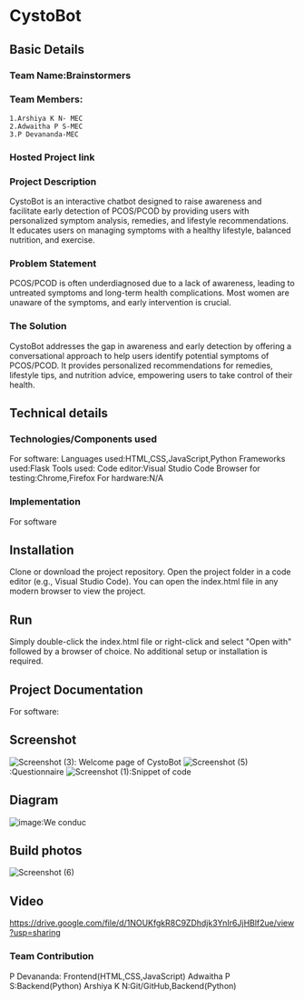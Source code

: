 # CystoBot
## Basic Details
### Team Name:Brainstormers
### Team Members:
    1.Arshiya K N- MEC
    2.Adwaitha P S-MEC
    3.P Devananda-MEC
### Hosted Project link

### Project Description
CystoBot is an interactive chatbot designed to raise awareness and facilitate early detection of PCOS/PCOD by providing users with personalized symptom analysis, remedies, and lifestyle recommendations. It educates users on managing symptoms with a healthy lifestyle, balanced nutrition, and exercise.
### Problem Statement
PCOS/PCOD is often underdiagnosed due to a lack of awareness, leading to untreated symptoms and long-term health complications. Most women are unaware of the symptoms, and early intervention is crucial.
### The Solution
CystoBot addresses the gap in awareness and early detection by offering a conversational approach to help users identify potential symptoms of PCOS/PCOD. It provides personalized recommendations for remedies, lifestyle tips, and nutrition advice, empowering users to take control of their health.
## Technical details
### Technologies/Components used
For software:
Languages used:HTML,CSS,JavaScript,Python
Frameworks used:Flask
Tools used:
  Code editor:Visual Studio Code
  Browser for testing:Chrome,Firefox
For hardware:N/A
### Implementation
For software
## Installation
Clone or download the project repository.
Open the project folder in a code editor (e.g., Visual Studio Code).
You can open the index.html file in any modern browser to view the project.
## Run
Simply double-click the index.html file or right-click and select "Open with" followed by a browser of choice. No additional setup or installation is required.
## Project Documentation
For software:
## Screenshot
![Screenshot (3)](https://github.com/user-attachments/assets/4f0acc37-b592-4ff9-8959-84de04cbcf27): Welcome page of CystoBot
![Screenshot (5)](https://github.com/user-attachments/assets/a535abf4-dab9-468a-ac88-b1bc873ba25a):Questionnaire
![Screenshot (1)](https://github.com/user-attachments/assets/2ea2aafb-b78f-4f55-9014-453173cdddec):Snippet of code
## Diagram
![image](https://github.com/user-attachments/assets/b890f8d8-9bdd-4739-830c-90ba74dcff2a):We conduc
## Build photos
![Screenshot (6)](https://github.com/user-attachments/assets/c863073d-d1ba-4624-a02c-6bfad0beb98d)
## Video
https://drive.google.com/file/d/1NOUKfgkR8C9ZDhdjk3YnIr6JjHBlf2ue/view?usp=sharing
### Team Contribution
P Devananda: Frontend(HTML,CSS,JavaScript)
Adwaitha P S:Backend(Python)
Arshiya K N:Git/GitHub,Backend(Python)

